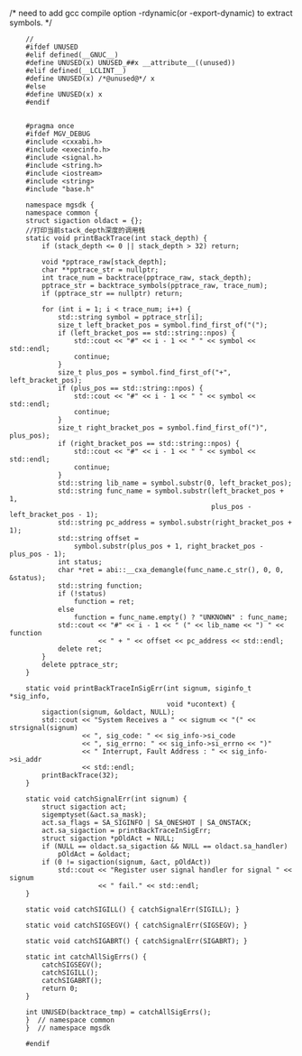/* need to add gcc compile option -rdynamic(or -export-dynamic) to extract symbols. */
 
           
           
        //
        #ifdef UNUSED
        #elif defined(__GNUC__)
        #define UNUSED(x) UNUSED_##x __attribute__((unused))
        #elif defined(__LCLINT__)
        #define UNUSED(x) /*@unused@*/ x
        #else
        #define UNUSED(x) x
        #endif
           
 
        #pragma once
        #ifdef MGV_DEBUG
        #include <cxxabi.h>
        #include <execinfo.h>
        #include <signal.h>
        #include <string.h>
        #include <iostream>
        #include <string>
        #include "base.h"

        namespace mgsdk {
        namespace common {
        struct sigaction oldact = {};
        //打印当前stack_depth深度的调用栈
        static void printBackTrace(int stack_depth) {
            if (stack_depth <= 0 || stack_depth > 32) return;

            void *pptrace_raw[stack_depth];
            char **pptrace_str = nullptr;
            int trace_num = backtrace(pptrace_raw, stack_depth);
            pptrace_str = backtrace_symbols(pptrace_raw, trace_num);
            if (pptrace_str == nullptr) return;

            for (int i = 1; i < trace_num; i++) {
                std::string symbol = pptrace_str[i];
                size_t left_bracket_pos = symbol.find_first_of("(");
                if (left_bracket_pos == std::string::npos) {
                    std::cout << "#" << i - 1 << " " << symbol << std::endl;
                    continue;
                }
                size_t plus_pos = symbol.find_first_of("+", left_bracket_pos);
                if (plus_pos == std::string::npos) {
                    std::cout << "#" << i - 1 << " " << symbol << std::endl;
                    continue;
                }
                size_t right_bracket_pos = symbol.find_first_of(")", plus_pos);
                if (right_bracket_pos == std::string::npos) {
                    std::cout << "#" << i - 1 << " " << symbol << std::endl;
                    continue;
                }
                std::string lib_name = symbol.substr(0, left_bracket_pos);
                std::string func_name = symbol.substr(left_bracket_pos + 1,
                                                      plus_pos - left_bracket_pos - 1);
                std::string pc_address = symbol.substr(right_bracket_pos + 1);
                std::string offset =
                    symbol.substr(plus_pos + 1, right_bracket_pos - plus_pos - 1);
                int status;
                char *ret = abi::__cxa_demangle(func_name.c_str(), 0, 0, &status);
                std::string function;
                if (!status)
                    function = ret;
                else
                    function = func_name.empty() ? "UNKNOWN" : func_name;
                std::cout << "#" << i - 1 << " (" << lib_name << ") " << function
                          << " + " << offset << pc_address << std::endl;
                delete ret;
            }
            delete pptrace_str;
        }

        static void printBackTraceInSigErr(int signum, siginfo_t *sig_info,
                                           void *ucontext) {
            sigaction(signum, &oldact, NULL);
            std::cout << "System Receives a " << signum << "(" << strsignal(signum)
                      << ", sig_code: " << sig_info->si_code
                      << ", sig_errno: " << sig_info->si_errno << ")"
                      << " Interrupt, Fault Address : " << sig_info->si_addr
                      << std::endl;
            printBackTrace(32);
        }

        static void catchSignalErr(int signum) {
            struct sigaction act;
            sigemptyset(&act.sa_mask);
            act.sa_flags = SA_SIGINFO | SA_ONESHOT | SA_ONSTACK;
            act.sa_sigaction = printBackTraceInSigErr;
            struct sigaction *pOldAct = NULL;
            if (NULL == oldact.sa_sigaction && NULL == oldact.sa_handler)
                pOldAct = &oldact;
            if (0 != sigaction(signum, &act, pOldAct))
                std::cout << "Register user signal handler for signal " << signum
                          << " fail." << std::endl;
        }

        static void catchSIGILL() { catchSignalErr(SIGILL); }

        static void catchSIGSEGV() { catchSignalErr(SIGSEGV); }

        static void catchSIGABRT() { catchSignalErr(SIGABRT); }

        static int catchAllSigErrs() {
            catchSIGSEGV();
            catchSIGILL();
            catchSIGABRT();
            return 0;
        }

        int UNUSED(backtrace_tmp) = catchAllSigErrs();
        }  // namespace common
        }  // namespace mgsdk

        #endif
